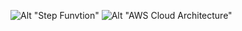 ![Alt "Step Funvtion"](https://github.com/ak-699/visual-insight-generator/blob/source/stepfunctions_graph.png)
![Alt "AWS Cloud Architecture"]("[www.google.com](https://github.com/ak-699/visual-insight-generator/blob/source/vig-cc-arch-2.png)")
